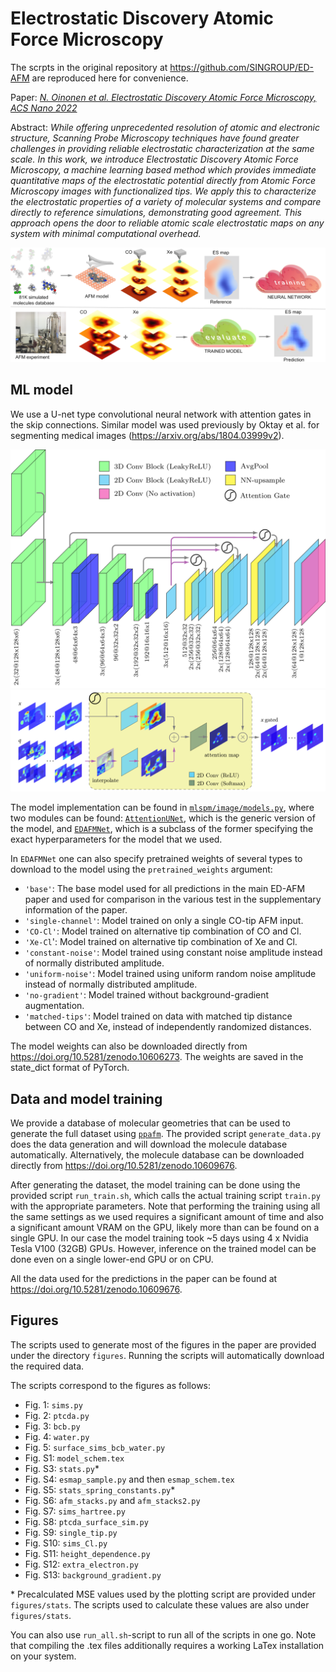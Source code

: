 # Electrostatic Discovery Atomic Force Microscopy

The scrpts in the original repository at https://github.com/SINGROUP/ED-AFM are reproduced here for convenience.

Paper: [*N. Oinonen et al. Electrostatic Discovery Atomic Force Microscopy, ACS Nano 2022*](https://pubs.acs.org/doi/10.1021/acsnano.1c06840)

Abstract:
_While offering unprecedented resolution of atomic and electronic structure, Scanning Probe Microscopy techniques have found greater challenges in providing reliable electrostatic characterization at the same scale. In this work, we introduce Electrostatic Discovery Atomic Force Microscopy, a machine learning based method which provides immediate quantitative maps of the electrostatic potential directly from Atomic Force Microscopy images with functionalized tips. We apply this to characterize the electrostatic properties of a variety of molecular systems and compare directly to reference simulations, demonstrating good agreement. This approach opens the door to reliable atomic scale electrostatic maps on any system with minimal computational overhead._

![Method schematic](https://github.com/SINGROUP/ED-AFM/blob/master/figures/method_schem.png)

## ML model

We use a U-net type convolutional neural network with attention gates in the skip connections. Similar model was used previously by Oktay et al. for segmenting medical images (https://arxiv.org/abs/1804.03999v2).

![Model schematic](https://github.com/SINGROUP/ED-AFM/blob/master/figures/model_schem.png)
![AG schematic](https://github.com/SINGROUP/ED-AFM/blob/master/figures/AG_schem.png)

The model implementation can be found in [`mlspm/image/models.py`](https://github.com/SINGROUP/ml-spm/blob/main/mlspm/image/models.py), where two modules can be found: [`AttentionUNet`](https://ml-spm.readthedocs.io/en/latest/reference/mlspm.image.html#mlspm.image.models.AttentionUNet), which is the generic version of the model, and [`EDAFMNet`](https://ml-spm.readthedocs.io/en/latest/reference/mlspm.image.html#mlspm.image.models.EDAFMNet), which is a subclass of the former specifying the exact hyperparameters for the model that we used.

In `EDAFMNet` one can also specify pretrained weights of several types to download to the model using the `pretrained_weights` argument:

 - `'base'`: The base model used for all predictions in the main ED-AFM paper and used for comparison in the various test in the supplementary information of the paper.
 - `'single-channel'`: Model trained on only a single CO-tip AFM input.
 - `'CO-Cl'`: Model trained on alternative tip combination of CO and Cl.
 - `'Xe-Cl`': Model trained on alternative tip combination of Xe and Cl.
 - `'constant-noise'`: Model trained using constant noise amplitude instead of normally distributed amplitude.
 - `'uniform-noise'`: Model trained using uniform random noise amplitude instead of normally distributed amplitude.
 - `'no-gradient'`: Model trained without background-gradient augmentation.
 - `'matched-tips'`: Model trained on data with matched tip distance between CO and Xe, instead of independently randomized distances.

The model weights can also be downloaded directly from https://doi.org/10.5281/zenodo.10606273. The weights are saved in the state_dict format of PyTorch.

## Data and model training

We provide a database of molecular geometries that can be used to generate the full dataset using [`ppafm`](https://github.com/Probe-Particle/ppafm). The provided script `generate_data.py` does the data generation and will download the molecule database automatically. Alternatively, the molecule database can be downloaded directly from https://doi.org/10.5281/zenodo.10609676.

After generating the dataset, the model training can be done using the provided script `run_train.sh`, which calls the actual training script `train.py` with the appropriate parameters. Note that performing the training using all the same settings as we used requires a significant amount of time and also a significant amount VRAM on the GPU, likely more than can be found on a single GPU. In our case the model training took ~5 days using 4 x Nvidia Tesla V100 (32GB) GPUs. However, inference on the trained model can be done even on a single lower-end GPU or on CPU.

All the data used for the predictions in the paper can be found at https://doi.org/10.5281/zenodo.10609676.

## Figures

The scripts used to generate most of the figures in the paper are provided under the directory `figures`. Running the scripts will automatically download the required data.

The scripts correspond to the figures as follows:

 - Fig. 1: `sims.py`
 - Fig. 2: `ptcda.py`
 - Fig. 3: `bcb.py`
 - Fig. 4: `water.py`
 - Fig. 5: `surface_sims_bcb_water.py`
 - Fig. S1: `model_schem.tex`
 - Fig. S3: `stats.py`\*
 - Fig. S4: `esmap_sample.py` and then `esmap_schem.tex`
 - Fig. S5: `stats_spring_constants.py`\*
 - Fig. S6: `afm_stacks.py` and `afm_stacks2.py`
 - Fig. S7: `sims_hartree.py`
 - Fig. S8: `ptcda_surface_sim.py`
 - Fig. S9: `single_tip.py`
 - Fig. S10: `sims_Cl.py`
 - Fig. S11: `height_dependence.py`
 - Fig. S12: `extra_electron.py`
 - Fig. S13: `background_gradient.py`

\* Precalculated MSE values used by the plotting script are provided under `figures/stats`. The scripts used to calculate these values are also under `figures/stats`.

You can also use `run_all.sh`-script to run all of the scripts in one go. Note that compiling the .tex files additionally requires a working LaTex installation on your system.
